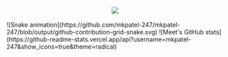 <!-- - 👋 Hi, I’m @mkpatel-247
- 👀 I’m interested in cp, projects and help others in there project
- 🌱 I’m currently learning PHP, Javascript, etc...
- 💞️ I’m looking to collaborate on different projects and help others...
- 📫 Reach me on LinkedIn(https://www.linkedin.com/in/meet-patel247/) -->

<p align="center">
  <img src="https://capsule-render.vercel.app/api?section=header&type=waving&text=Meet%20Patel&animation=fadeIn&color=gradient&height=100&texBg=true"/>
</p>
![Snake animation](https://github.com/mkpatel-247/mkpatel-247/blob/output/github-contribution-grid-snake.svg)
![Meet's GitHub stats](https://github-readme-stats.vercel.app/api?username=mkpatel-247&show_icons=true&theme=radical)

<!---
mkpatel-247/mkpatel-247 is a ✨ special ✨ repository because its `README.md` (this file) appears on your GitHub profile.
You can click the Preview link to take a look at your changes.
--->
